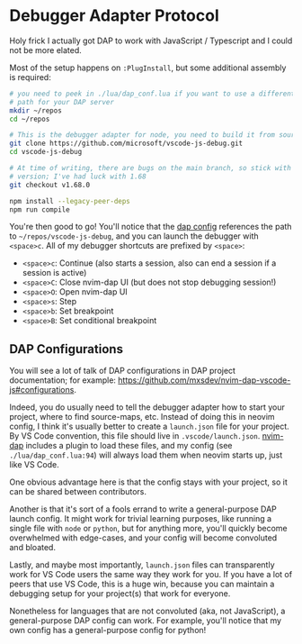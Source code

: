 # Debugger Adapter Protocol

Holy frick I actually got DAP to work with JavaScript / Typescript and I could
not be more elated.

Most of the setup happens on `:PlugInstall`, but some additional assembly is
required:

```bash
# you need to peek in ./lua/dap_conf.lua if you want to use a different local
# path for your DAP server
mkdir ~/repos
cd ~/repos

# This is the debugger adapter for node, you need to build it from source
git clone https://github.com/microsoft/vscode-js-debug.git
cd vscode-js-debug

# At time of writing, there are bugs on the main branch, so stick with a stable
# version; I've had luck with 1.68
git checkout v1.68.0

npm install --legacy-peer-deps
npm run compile
```

You're then good to go! You'll notice that the [dap config](./lua/dap_conf.lua)
references the path to `~/repos/vscode-js-debug`, and you can launch the
debugger with `<space>c`. All of my debugger shortcuts are prefixed by
`<space>`:

- `<space>c`: Continue (also starts a session, also can end a session if a
  session is active)
- `<space>C`: Close nvim-dap UI (but does not stop debugging session!)
- `<space>O`: Open nvim-dap UI
- `<space>s`: Step
- `<space>b`: Set breakpoint
- `<space>B`: Set conditional breakpoint

## DAP Configurations

You will see a lot of talk of DAP configurations in DAP project documentation;
for example: https://github.com/mxsdev/nvim-dap-vscode-js#configurations.

Indeed, you do usually need to tell the debugger adapter how to start your
project, where to find source-maps, etc. Instead of doing this in neovim
config, I think it's usually better to create a `launch.json` file for your
project. By VS Code convention, this file should live in `.vscode/launch.json`.
[nvim-dap](https://github.com/mfussenegger/nvim-dap) includes a plugin to load
these files, and my config (see `./lua/dap_conf.lua:94`) will always load them
when neovim starts up, just like VS Code.

One obvious advantage here is that the config stays with your project, so it
can be shared between contributors.

Another is that it's sort of a fools errand to write a general-purpose DAP
launch config. It might work for trivial learning purposes, like running a
single file with `node` or `python`, but for anything more, you'll quickly
become overwhelmed with edge-cases, and your config will become convoluted and
bloated.

Lastly, and maybe most importantly, `launch.json` files can transparently work
for VS Code users the same way they work for you. If you have a lot of peers
that use VS Code, this is a huge win, because you can maintain a debugging
setup for your project(s) that work for everyone.

Nonetheless for languages that are not convoluted (aka, not JavaScript), a
general-purpose DAP config can work. For example, you'll notice that my own
config has a general-purpose config for python!
